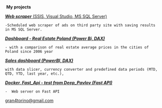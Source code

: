 ![]()
**My projects**


[***Web scraper*** (SSIS, Visual Studio, MS SQL Server)](https://github.com/gran4torino/Portfolio/tree/main/MS%20SQL%2C%20SSIS%2C%20Visual%20Studio%20-%20Web%20scraper)

	-Scheduled web scraper of ads on third party site with saving results in MS SQL Server.

[***Dashboard - Real Estate Poland (Power Bi, DAX)***](https://github.com/gran4torino/Portfolio/tree/main/Power%20BI%20%20-%20Realt%20Estate%20Poland%202006-2022%20dashboard)

	- with a comparison of real estate average prices in the cities of Poland since 2006 year

[***Sales dashboard  (PowerBI, DAX)***](https://github.com/gran4torino/Portfolio/tree/main/Power%20Bi%20,%20DAX-%20Workshop%20%20Data%20Courage) 

	with data slicer, currency converter and predefined data periods (MTD, QTD, YTD, last year, etc.), 


[***Docker, Fast_Api - test from Deep_Pavlov (Fast API)***](https://github.com/gran4torino/Portfolio/tree/main/Docker%2C%20Fast_Api%20-%20test%20from%20Deep_Pavlov)

	-  Web server on Fast API

gran4torino@gmail.com


